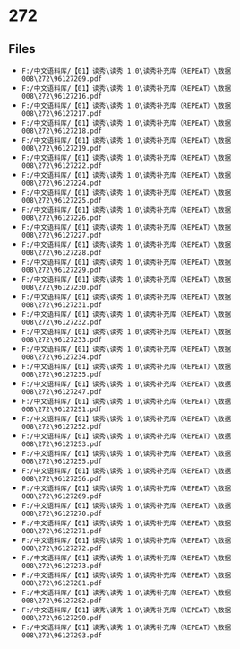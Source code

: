 # 272

## Files

- `F:/中文语料库/【01】读秀\读秀 1.0\读秀补充库（REPEAT）\数据008\272\96127209.pdf`
- `F:/中文语料库/【01】读秀\读秀 1.0\读秀补充库（REPEAT）\数据008\272\96127216.pdf`
- `F:/中文语料库/【01】读秀\读秀 1.0\读秀补充库（REPEAT）\数据008\272\96127217.pdf`
- `F:/中文语料库/【01】读秀\读秀 1.0\读秀补充库（REPEAT）\数据008\272\96127218.pdf`
- `F:/中文语料库/【01】读秀\读秀 1.0\读秀补充库（REPEAT）\数据008\272\96127219.pdf`
- `F:/中文语料库/【01】读秀\读秀 1.0\读秀补充库（REPEAT）\数据008\272\96127222.pdf`
- `F:/中文语料库/【01】读秀\读秀 1.0\读秀补充库（REPEAT）\数据008\272\96127224.pdf`
- `F:/中文语料库/【01】读秀\读秀 1.0\读秀补充库（REPEAT）\数据008\272\96127225.pdf`
- `F:/中文语料库/【01】读秀\读秀 1.0\读秀补充库（REPEAT）\数据008\272\96127226.pdf`
- `F:/中文语料库/【01】读秀\读秀 1.0\读秀补充库（REPEAT）\数据008\272\96127227.pdf`
- `F:/中文语料库/【01】读秀\读秀 1.0\读秀补充库（REPEAT）\数据008\272\96127228.pdf`
- `F:/中文语料库/【01】读秀\读秀 1.0\读秀补充库（REPEAT）\数据008\272\96127229.pdf`
- `F:/中文语料库/【01】读秀\读秀 1.0\读秀补充库（REPEAT）\数据008\272\96127230.pdf`
- `F:/中文语料库/【01】读秀\读秀 1.0\读秀补充库（REPEAT）\数据008\272\96127231.pdf`
- `F:/中文语料库/【01】读秀\读秀 1.0\读秀补充库（REPEAT）\数据008\272\96127232.pdf`
- `F:/中文语料库/【01】读秀\读秀 1.0\读秀补充库（REPEAT）\数据008\272\96127233.pdf`
- `F:/中文语料库/【01】读秀\读秀 1.0\读秀补充库（REPEAT）\数据008\272\96127234.pdf`
- `F:/中文语料库/【01】读秀\读秀 1.0\读秀补充库（REPEAT）\数据008\272\96127235.pdf`
- `F:/中文语料库/【01】读秀\读秀 1.0\读秀补充库（REPEAT）\数据008\272\96127247.pdf`
- `F:/中文语料库/【01】读秀\读秀 1.0\读秀补充库（REPEAT）\数据008\272\96127251.pdf`
- `F:/中文语料库/【01】读秀\读秀 1.0\读秀补充库（REPEAT）\数据008\272\96127252.pdf`
- `F:/中文语料库/【01】读秀\读秀 1.0\读秀补充库（REPEAT）\数据008\272\96127253.pdf`
- `F:/中文语料库/【01】读秀\读秀 1.0\读秀补充库（REPEAT）\数据008\272\96127255.pdf`
- `F:/中文语料库/【01】读秀\读秀 1.0\读秀补充库（REPEAT）\数据008\272\96127256.pdf`
- `F:/中文语料库/【01】读秀\读秀 1.0\读秀补充库（REPEAT）\数据008\272\96127269.pdf`
- `F:/中文语料库/【01】读秀\读秀 1.0\读秀补充库（REPEAT）\数据008\272\96127270.pdf`
- `F:/中文语料库/【01】读秀\读秀 1.0\读秀补充库（REPEAT）\数据008\272\96127271.pdf`
- `F:/中文语料库/【01】读秀\读秀 1.0\读秀补充库（REPEAT）\数据008\272\96127272.pdf`
- `F:/中文语料库/【01】读秀\读秀 1.0\读秀补充库（REPEAT）\数据008\272\96127273.pdf`
- `F:/中文语料库/【01】读秀\读秀 1.0\读秀补充库（REPEAT）\数据008\272\96127281.pdf`
- `F:/中文语料库/【01】读秀\读秀 1.0\读秀补充库（REPEAT）\数据008\272\96127282.pdf`
- `F:/中文语料库/【01】读秀\读秀 1.0\读秀补充库（REPEAT）\数据008\272\96127290.pdf`
- `F:/中文语料库/【01】读秀\读秀 1.0\读秀补充库（REPEAT）\数据008\272\96127293.pdf`
